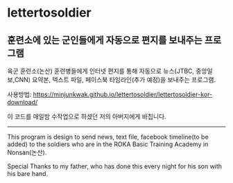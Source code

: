 ﻿# lettertosoldier


## 훈련소에 있는 군인들에게 자동으로 편지를 보내주는 프로그램

 육군 훈련소(논산) 훈련병들에게 인터넷 편지를 통해 자동으로 뉴스(JTBC, 중앙일보,CNN) 요약본, 텍스트 파일, 페이스북 타임라인(추가 예정)을 보내주는 프로그램.

사용방법: https://minjunkwak.github.io/lettertosoldier/lettertosoldier-kor-download/

이 코드를 매일밤 수작업으로 하셨던 저의 아버지에게 바칩니다.

--------------------------------------------

This program is design to send news, text file, facebook timeline(to be added) to the soldiers who are in the ROKA Basic Training Academy in Nonsan(논산).

Special Thanks to my father, who has done this every night for his son with his bare hand.
